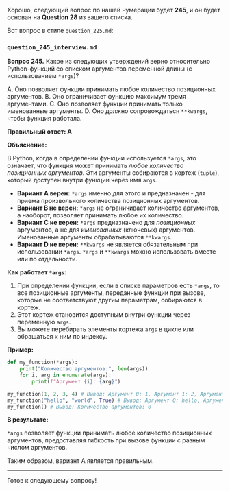 Хорошо, следующий вопрос по нашей нумерации будет **245**, и он будет основан на **Question 28** из вашего списка.

Вот вопрос в стиле `question_225.md`:

### `question_245_interview.md`

**Вопрос 245.** Какое из следующих утверждений верно относительно Python-функций со списком аргументов переменной длины (с использованием `*args`)?

A. Оно позволяет функции принимать любое количество позиционных аргументов.
B. Оно ограничивает функцию максимум тремя аргументами.
C. Оно позволяет функции принимать только именованные аргументы.
D. Оно должно сопровождаться `**kwargs`, чтобы функция работала.

**Правильный ответ: A**

**Объяснение:**

В Python, когда в определении функции используется `*args`, это означает, что функция может принимать *любое количество позиционных аргументов*. Эти аргументы собираются в кортеж (`tuple`), который доступен внутри функции через имя `args`.

*   **Вариант A верен:**  `*args` именно для этого и предназначен - для приема произвольного количества позиционных аргументов.
*   **Вариант B не верен:** `*args` не ограничивает количество аргументов, а наоборот, позволяет принимать любое их количество.
*   **Вариант C не верен:** `*args` предназначено для *позиционных* аргументов, а не для *именованных* (ключевых) аргументов. Именованные аргументы обрабатываются `**kwargs`.
*   **Вариант D не верен:** `**kwargs` не является обязательным при использовании `*args`. `*args` и `**kwargs` можно использовать вместе или по отдельности.

**Как работает `*args`:**

1.  При определении функции, если в списке параметров есть `*args`, то все позиционные аргументы, переданные функции при вызове, которые не соответствуют другим параметрам, собираются в кортеж.
2.  Этот кортеж становится доступным внутри функции через переменную `args`.
3.  Вы можете перебирать элементы кортежа `args` в цикле или обращаться к ним по индексу.

**Пример:**

```python
def my_function(*args):
    print("Количество аргументов:", len(args))
    for i, arg in enumerate(args):
        print(f"Аргумент {i}: {arg}")

my_function(1, 2, 3, 4) # Вывод: Аргумент 0: 1, Аргумент 1: 2, Аргумент 2: 3, Аргумент 3: 4
my_function("hello", "world", True) # Вывод: Аргумент 0: hello, Аргумент 1: world, Аргумент 2: True
my_function() # Вывод: Количество аргументов: 0
```
**В результате:**

`*args` позволяет функции принимать любое количество позиционных аргументов, предоставляя гибкость при вызове функции с разным числом аргументов.

Таким образом, вариант A является правильным.

---

Готов к следующему вопросу!
